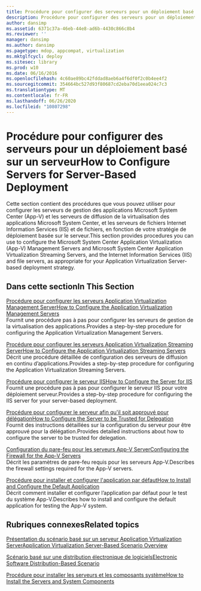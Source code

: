 ```yaml
---
title: Procédure pour configurer des serveurs pour un déploiement basé sur un serveur
description: Procédure pour configurer des serveurs pour un déploiement basé sur un serveur
author: dansimp
ms.assetid: 6371c37a-46eb-44e8-ad6b-4430c866c8b4
ms.reviewer: ''
manager: dansimp
ms.author: dansimp
ms.pagetype: mdop, appcompat, virtualization
ms.mktglfcycl: deploy
ms.sitesec: library
ms.prod: w10
ms.date: 06/16/2016
ms.openlocfilehash: 4c60ae89bc42fddad8aeb6a4f6df0f2c0b4ee4f2
ms.sourcegitcommit: 354664bc527d93f80687cd2eba70d1eea024c7c3
ms.translationtype: MT
ms.contentlocale: fr-FR
ms.lasthandoff: 06/26/2020
ms.locfileid: "10807298"
---
```

# <span data-ttu-id="8704a-103">Procédure pour configurer des serveurs pour un déploiement basé sur un serveur</span><span class="sxs-lookup"><span data-stu-id="8704a-103">How to Configure Servers for Server-Based Deployment</span></span>


<span data-ttu-id="8704a-104">Cette section contient des procédures que vous pouvez utiliser pour configurer les serveurs de gestion des applications Microsoft System Center (App-V) et les serveurs de diffusion de la virtualisation des applications Microsoft System Center, et les serveurs de fichiers Internet Information Services (IIS) et de fichiers, en fonction de votre stratégie de déploiement basée sur le serveur.</span><span class="sxs-lookup"><span data-stu-id="8704a-104">This section provides procedures you can use to configure the Microsoft System Center Application Virtualization (App-V) Management Servers and Microsoft System Center Application Virtualization Streaming Servers, and the Internet Information Services (IIS) and file servers, as appropriate for your Application Virtualization Server-based deployment strategy.</span></span>

## <span data-ttu-id="8704a-105">Dans cette section</span><span class="sxs-lookup"><span data-stu-id="8704a-105">In This Section</span></span>


<a href="" id="how-to-configure-the-application-virtualization-management-servers"></a>[<span data-ttu-id="8704a-106">Procédure pour configurer les serveurs Application Virtualization Management Server</span><span class="sxs-lookup"><span data-stu-id="8704a-106">How to Configure the Application Virtualization Management Servers</span></span>](how-to-configure-the-application-virtualization-management-servers.md)  
<span data-ttu-id="8704a-107">Fournit une procédure pas à pas pour configurer les serveurs de gestion de la virtualisation des applications.</span><span class="sxs-lookup"><span data-stu-id="8704a-107">Provides a step-by-step procedure for configuring the Application Virtualization Management Servers.</span></span>

<a href="" id="how-to-configure-the-application-virtualization-streaming-servers"></a>[<span data-ttu-id="8704a-108">Procédure pour configurer les serveurs Application Virtualization Streaming Server</span><span class="sxs-lookup"><span data-stu-id="8704a-108">How to Configure the Application Virtualization Streaming Servers</span></span>](how-to-configure-the-application-virtualization-streaming-servers.md)  
<span data-ttu-id="8704a-109">Décrit une procédure détaillée de configuration des serveurs de diffusion en continu d’applications.</span><span class="sxs-lookup"><span data-stu-id="8704a-109">Provides a step-by-step procedure for configuring the Application Virtualization Streaming Servers.</span></span>

<a href="" id="how-to-configure-the-server-for-iis"></a>[<span data-ttu-id="8704a-110">Procédure pour configurer le serveur IIS</span><span class="sxs-lookup"><span data-stu-id="8704a-110">How to Configure the Server for IIS</span></span>](how-to-configure-the-server-for-iis.md)  
<span data-ttu-id="8704a-111">Fournit une procédure pas à pas pour configurer le serveur IIS pour votre déploiement serveur.</span><span class="sxs-lookup"><span data-stu-id="8704a-111">Provides a step-by-step procedure for configuring the IIS server for your server-based deployment.</span></span>

<a href="" id="how-to-configure-the-server-to-be-trusted-for-delegation"></a>[<span data-ttu-id="8704a-112">Procédure pour configurer le serveur afin qu'il soit approuvé pour délégation</span><span class="sxs-lookup"><span data-stu-id="8704a-112">How to Configure the Server to be Trusted for Delegation</span></span>](how-to-configure-the-server-to-be-trusted-for-delegation.md)  
<span data-ttu-id="8704a-113">Fournit des instructions détaillées sur la configuration du serveur pour être approuvé pour la délégation.</span><span class="sxs-lookup"><span data-stu-id="8704a-113">Provides detailed instructions about how to configure the server to be trusted for delegation.</span></span>

<a href="" id="configuring-the-firewall-for-the-app-v-servers"></a>[<span data-ttu-id="8704a-114">Configuration du pare-feu pour les serveurs App-V Server</span><span class="sxs-lookup"><span data-stu-id="8704a-114">Configuring the Firewall for the App-V Servers</span></span>](configuring-the-firewall-for-the-app-v-servers.md)  
<span data-ttu-id="8704a-115">Décrit les paramètres de pare-feu requis pour les serveurs App-V.</span><span class="sxs-lookup"><span data-stu-id="8704a-115">Describes the firewall settings required for the App-V servers.</span></span>

<a href="" id="how-to-install-and-configure-the-default-application"></a>[<span data-ttu-id="8704a-116">Procédure pour installer et configurer l'application par défaut</span><span class="sxs-lookup"><span data-stu-id="8704a-116">How to Install and Configure the Default Application</span></span>](how-to-install-and-configure-the-default-application.md)  
<span data-ttu-id="8704a-117">Décrit comment installer et configurer l’application par défaut pour le test du système App-V.</span><span class="sxs-lookup"><span data-stu-id="8704a-117">Describes how to install and configure the default application for testing the App-V system.</span></span>

## <span data-ttu-id="8704a-118">Rubriques connexes</span><span class="sxs-lookup"><span data-stu-id="8704a-118">Related topics</span></span>


[<span data-ttu-id="8704a-119">Présentation du scénario basé sur un serveur Application Virtualization Server</span><span class="sxs-lookup"><span data-stu-id="8704a-119">Application Virtualization Server-Based Scenario Overview</span></span>](application-virtualization-server-based-scenario-overview.md)

[<span data-ttu-id="8704a-120">Scénario basé sur une distribution électronique de logiciels</span><span class="sxs-lookup"><span data-stu-id="8704a-120">Electronic Software Distribution-Based Scenario</span></span>](electronic-software-distribution-based-scenario.md)

[<span data-ttu-id="8704a-121">Procédure pour installer les serveurs et les composants système</span><span class="sxs-lookup"><span data-stu-id="8704a-121">How to Install the Servers and System Components</span></span>](how-to-install-the-servers-and-system-components.md)

 

 






